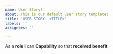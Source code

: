 ```yaml
---
name: User Story!
about: This is our default user story templete!
title: 'USER STORY: <TITLE>'
labels: ''
assignees: ''

---
```


As a **role** I can **Capability** so that **received benefit**
